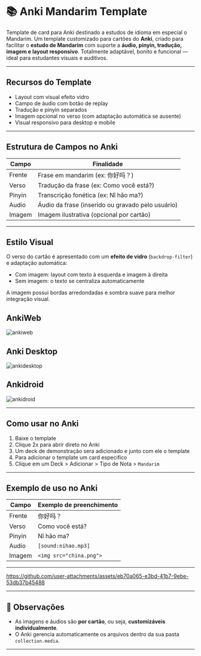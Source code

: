 #  📚 Anki Mandarim  Template
Template de card para Anki destinado a estudos de idioma em especial o Mandarim.
Um template customizado para cartões do **Anki**, criado para facilitar o **estudo de Mandarim** com suporte a **áudio, pinyin, tradução, imagem e layout responsivo**. Totalmente adaptável, bonito e funcional — ideal para estudantes visuais e auditivos.

---

## Recursos do Template

-  Layout com visual efeito vidro
-  Campo de áudio com botão de replay
-  Tradução e pinyin separados
-  Imagem opcional no verso (com adaptação automática se ausente)
-  Visual responsivo para desktop e mobile

---

## Estrutura de Campos no Anki

| Campo   | Finalidade                                 |
|---------|--------------------------------------------|
| Frente  | Frase em mandarim (ex: 你好吗？)             |
| Verso   | Tradução da frase (ex: Como você está?)     |
| Pinyin  | Transcrição fonética (ex: Nǐ hǎo ma?)       |
| Audio   | Áudio da frase (inserido ou gravado pelo usuário) |
| Imagem  | Imagem ilustrativa (opcional por cartão)    |

---

## Estilo Visual

O verso do cartão é apresentado com um **efeito de vidro** (`backdrop-filter`) e adaptação automática:

- Com imagem: layout com texto à esquerda e imagem à direita
- Sem imagem: o texto se centraliza automaticamente

A imagem possui bordas arredondadas e sombra suave para melhor integração visual.

## AnkiWeb
![ankiweb](https://github.com/user-attachments/assets/9f1e701b-5df7-4c77-95bb-7ff4b9b0036b)



## Anki Desktop
![ankidesktop](https://github.com/user-attachments/assets/777a64d5-c3bd-4b8b-816f-5987b3269fe6)



## Ankidroid
![ankidroid](https://github.com/user-attachments/assets/180a73b4-e465-4ca4-abea-963f328e7121)

---

## Como usar no Anki

1. Baixe o template
2. Clique 2x para abrir direto no Anki
3. Um deck de demonstração sera adicionado e junto com ele o template
4. Para adicionar o template um card especifico
5. Clique em um Deck > Adicionar > Tipo de Nota > `Mandarim`

---

## Exemplo de uso no Anki

| Campo   | Exemplo de preenchimento     |
|---------|-------------------------------|
| Frente  | 你好吗？                      |
| Verso   | Como você está?              |
| Pinyin  | Nǐ hǎo ma?                   |
| Audio   | `[sound:nihao.mp3]`          |
| Imagem  | `<img src="china.png">`      |

---
https://github.com/user-attachments/assets/eb70a065-e3bd-41b7-9ebe-53db37b45488

---

## 📌 Observações

- As imagens e áudios são **por cartão**, ou seja, **customizáveis individualmente**.
- O Anki gerencia automaticamente os arquivos dentro da sua pasta `collection.media`.


---

